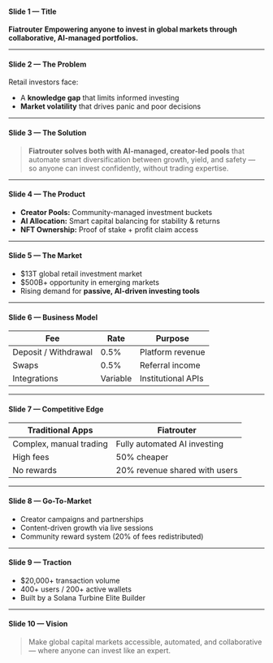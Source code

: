 #### **Slide 1 — Title**

**Fiatrouter**
**Empowering anyone to invest in global markets through collaborative, AI-managed portfolios.**

---

#### **Slide 2 — The Problem**

Retail investors face:

* A **knowledge gap** that limits informed investing
* **Market volatility** that drives panic and poor decisions

---

#### **Slide 3 — The Solution**

> **Fiatrouter solves both with AI-managed, creator-led pools**
> that automate smart diversification between growth, yield, and safety —
> so anyone can invest confidently, without trading expertise.

---

#### **Slide 4 — The Product**

* **Creator Pools:** Community-managed investment buckets
* **AI Allocation:** Smart capital balancing for stability & returns
* **NFT Ownership:** Proof of stake + profit claim access

---

#### **Slide 5 — The Market**

* $13T global retail investment market
* $500B+ opportunity in emerging markets
* Rising demand for **passive, AI-driven investing tools**

---

#### **Slide 6 — Business Model**

| Fee                  | Rate     | Purpose            |
| -------------------- | -------- | ------------------ |
| Deposit / Withdrawal | 0.5%     | Platform revenue   |
| Swaps                | 0.5%     | Referral income    |
| Integrations         | Variable | Institutional APIs |

---

#### **Slide 7 — Competitive Edge**

| Traditional Apps        | Fiatrouter                    |
| ----------------------- | ----------------------------- |
| Complex, manual trading | Fully automated AI investing  |
| High fees               | 50% cheaper                   |
| No rewards              | 20% revenue shared with users |

---

#### **Slide 8 — Go-To-Market**

* Creator campaigns and partnerships
* Content-driven growth via live sessions
* Community reward system (20% of fees redistributed)

---

#### **Slide 9 — Traction**

* $20,000+ transaction volume
* 400+ users / 200+ active wallets
* Built by a Solana Turbine Elite Builder

---

#### **Slide 10 — Vision**

> Make global capital markets accessible, automated, and collaborative —
> where anyone can invest like an expert.
